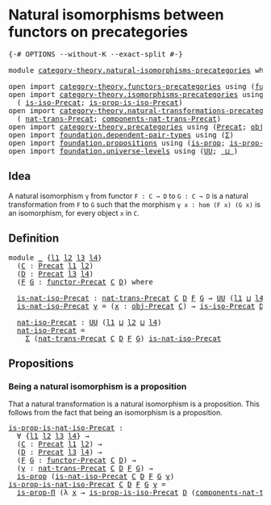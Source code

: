 # Natural isomorphisms between functors on precategories

<pre class="Agda"><a id="67" class="Symbol">{-#</a> <a id="71" class="Keyword">OPTIONS</a> <a id="79" class="Pragma">--without-K</a> <a id="91" class="Pragma">--exact-split</a> <a id="105" class="Symbol">#-}</a>

<a id="110" class="Keyword">module</a> <a id="117" href="category-theory.natural-isomorphisms-precategories.html" class="Module">category-theory.natural-isomorphisms-precategories</a> <a id="168" class="Keyword">where</a>

<a id="175" class="Keyword">open</a> <a id="180" class="Keyword">import</a> <a id="187" href="category-theory.functors-precategories.html" class="Module">category-theory.functors-precategories</a> <a id="226" class="Keyword">using</a> <a id="232" class="Symbol">(</a><a id="233" href="category-theory.functors-precategories.html#1046" class="Function">functor-Precat</a><a id="247" class="Symbol">)</a>
<a id="249" class="Keyword">open</a> <a id="254" class="Keyword">import</a> <a id="261" href="category-theory.isomorphisms-precategories.html" class="Module">category-theory.isomorphisms-precategories</a> <a id="304" class="Keyword">using</a>
  <a id="312" class="Symbol">(</a> <a id="314" href="category-theory.isomorphisms-precategories.html#1339" class="Function">is-iso-Precat</a><a id="327" class="Symbol">;</a> <a id="329" href="category-theory.isomorphisms-precategories.html#2511" class="Function">is-prop-is-iso-Precat</a><a id="350" class="Symbol">)</a>
<a id="352" class="Keyword">open</a> <a id="357" class="Keyword">import</a> <a id="364" href="category-theory.natural-transformations-precategories.html" class="Module">category-theory.natural-transformations-precategories</a> <a id="418" class="Keyword">using</a>
  <a id="426" class="Symbol">(</a> <a id="428" href="category-theory.natural-transformations-precategories.html#1486" class="Function">nat-trans-Precat</a><a id="444" class="Symbol">;</a> <a id="446" href="category-theory.natural-transformations-precategories.html#1712" class="Function">components-nat-trans-Precat</a><a id="473" class="Symbol">)</a>
<a id="475" class="Keyword">open</a> <a id="480" class="Keyword">import</a> <a id="487" href="category-theory.precategories.html" class="Module">category-theory.precategories</a> <a id="517" class="Keyword">using</a> <a id="523" class="Symbol">(</a><a id="524" href="category-theory.precategories.html#2242" class="Function">Precat</a><a id="530" class="Symbol">;</a> <a id="532" href="category-theory.precategories.html#2555" class="Function">obj-Precat</a><a id="542" class="Symbol">)</a>
<a id="544" class="Keyword">open</a> <a id="549" class="Keyword">import</a> <a id="556" href="foundation.dependent-pair-types.html" class="Module">foundation.dependent-pair-types</a> <a id="588" class="Keyword">using</a> <a id="594" class="Symbol">(</a><a id="595" href="foundation-core.dependent-pair-types.html#502" class="Record">Σ</a><a id="596" class="Symbol">)</a>
<a id="598" class="Keyword">open</a> <a id="603" class="Keyword">import</a> <a id="610" href="foundation.propositions.html" class="Module">foundation.propositions</a> <a id="634" class="Keyword">using</a> <a id="640" class="Symbol">(</a><a id="641" href="foundation-core.propositions.html#1246" class="Function">is-prop</a><a id="648" class="Symbol">;</a> <a id="650" href="foundation.propositions.html#1492" class="Function">is-prop-Π</a><a id="659" class="Symbol">)</a>
<a id="661" class="Keyword">open</a> <a id="666" class="Keyword">import</a> <a id="673" href="foundation.universe-levels.html" class="Module">foundation.universe-levels</a> <a id="700" class="Keyword">using</a> <a id="706" class="Symbol">(</a><a id="707" href="foundation-core.universe-levels.html#222" class="Primitive">UU</a><a id="709" class="Symbol">;</a> <a id="711" href="Agda.Primitive.html#810" class="Primitive Operator">_⊔_</a><a id="714" class="Symbol">)</a>
</pre>
## Idea

A natural isomorphism `γ` from functor `F : C → D` to `G : C → D` is a natural transformation from `F` to `G` such that the morphism `γ x : hom (F x) (G x)` is an isomorphism, for every object `x` in `C`.

## Definition

<pre class="Agda"><a id="959" class="Keyword">module</a> <a id="966" href="category-theory.natural-isomorphisms-precategories.html#966" class="Module">_</a> <a id="968" class="Symbol">{</a><a id="969" href="category-theory.natural-isomorphisms-precategories.html#969" class="Bound">l1</a> <a id="972" href="category-theory.natural-isomorphisms-precategories.html#972" class="Bound">l2</a> <a id="975" href="category-theory.natural-isomorphisms-precategories.html#975" class="Bound">l3</a> <a id="978" href="category-theory.natural-isomorphisms-precategories.html#978" class="Bound">l4</a><a id="980" class="Symbol">}</a>
  <a id="984" class="Symbol">(</a><a id="985" href="category-theory.natural-isomorphisms-precategories.html#985" class="Bound">C</a> <a id="987" class="Symbol">:</a> <a id="989" href="category-theory.precategories.html#2242" class="Function">Precat</a> <a id="996" href="category-theory.natural-isomorphisms-precategories.html#969" class="Bound">l1</a> <a id="999" href="category-theory.natural-isomorphisms-precategories.html#972" class="Bound">l2</a><a id="1001" class="Symbol">)</a>
  <a id="1005" class="Symbol">(</a><a id="1006" href="category-theory.natural-isomorphisms-precategories.html#1006" class="Bound">D</a> <a id="1008" class="Symbol">:</a> <a id="1010" href="category-theory.precategories.html#2242" class="Function">Precat</a> <a id="1017" href="category-theory.natural-isomorphisms-precategories.html#975" class="Bound">l3</a> <a id="1020" href="category-theory.natural-isomorphisms-precategories.html#978" class="Bound">l4</a><a id="1022" class="Symbol">)</a>
  <a id="1026" class="Symbol">(</a><a id="1027" href="category-theory.natural-isomorphisms-precategories.html#1027" class="Bound">F</a> <a id="1029" href="category-theory.natural-isomorphisms-precategories.html#1029" class="Bound">G</a> <a id="1031" class="Symbol">:</a> <a id="1033" href="category-theory.functors-precategories.html#1046" class="Function">functor-Precat</a> <a id="1048" href="category-theory.natural-isomorphisms-precategories.html#985" class="Bound">C</a> <a id="1050" href="category-theory.natural-isomorphisms-precategories.html#1006" class="Bound">D</a><a id="1051" class="Symbol">)</a> <a id="1053" class="Keyword">where</a>

  <a id="1062" href="category-theory.natural-isomorphisms-precategories.html#1062" class="Function">is-nat-iso-Precat</a> <a id="1080" class="Symbol">:</a> <a id="1082" href="category-theory.natural-transformations-precategories.html#1486" class="Function">nat-trans-Precat</a> <a id="1099" href="category-theory.natural-isomorphisms-precategories.html#985" class="Bound">C</a> <a id="1101" href="category-theory.natural-isomorphisms-precategories.html#1006" class="Bound">D</a> <a id="1103" href="category-theory.natural-isomorphisms-precategories.html#1027" class="Bound">F</a> <a id="1105" href="category-theory.natural-isomorphisms-precategories.html#1029" class="Bound">G</a> <a id="1107" class="Symbol">→</a> <a id="1109" href="foundation-core.universe-levels.html#222" class="Primitive">UU</a> <a id="1112" class="Symbol">(</a><a id="1113" href="category-theory.natural-isomorphisms-precategories.html#969" class="Bound">l1</a> <a id="1116" href="Agda.Primitive.html#810" class="Primitive Operator">⊔</a> <a id="1118" href="category-theory.natural-isomorphisms-precategories.html#978" class="Bound">l4</a><a id="1120" class="Symbol">)</a>
  <a id="1124" href="category-theory.natural-isomorphisms-precategories.html#1062" class="Function">is-nat-iso-Precat</a> <a id="1142" href="category-theory.natural-isomorphisms-precategories.html#1142" class="Bound">γ</a> <a id="1144" class="Symbol">=</a> <a id="1146" class="Symbol">(</a><a id="1147" href="category-theory.natural-isomorphisms-precategories.html#1147" class="Bound">x</a> <a id="1149" class="Symbol">:</a> <a id="1151" href="category-theory.precategories.html#2555" class="Function">obj-Precat</a> <a id="1162" href="category-theory.natural-isomorphisms-precategories.html#985" class="Bound">C</a><a id="1163" class="Symbol">)</a> <a id="1165" class="Symbol">→</a> <a id="1167" href="category-theory.isomorphisms-precategories.html#1339" class="Function">is-iso-Precat</a> <a id="1181" href="category-theory.natural-isomorphisms-precategories.html#1006" class="Bound">D</a> <a id="1183" class="Symbol">(</a><a id="1184" href="category-theory.natural-transformations-precategories.html#1712" class="Function">components-nat-trans-Precat</a> <a id="1212" href="category-theory.natural-isomorphisms-precategories.html#985" class="Bound">C</a> <a id="1214" href="category-theory.natural-isomorphisms-precategories.html#1006" class="Bound">D</a> <a id="1216" href="category-theory.natural-isomorphisms-precategories.html#1027" class="Bound">F</a> <a id="1218" href="category-theory.natural-isomorphisms-precategories.html#1029" class="Bound">G</a> <a id="1220" href="category-theory.natural-isomorphisms-precategories.html#1142" class="Bound">γ</a> <a id="1222" href="category-theory.natural-isomorphisms-precategories.html#1147" class="Bound">x</a><a id="1223" class="Symbol">)</a>

  <a id="1228" href="category-theory.natural-isomorphisms-precategories.html#1228" class="Function">nat-iso-Precat</a> <a id="1243" class="Symbol">:</a> <a id="1245" href="foundation-core.universe-levels.html#222" class="Primitive">UU</a> <a id="1248" class="Symbol">(</a><a id="1249" href="category-theory.natural-isomorphisms-precategories.html#969" class="Bound">l1</a> <a id="1252" href="Agda.Primitive.html#810" class="Primitive Operator">⊔</a> <a id="1254" href="category-theory.natural-isomorphisms-precategories.html#972" class="Bound">l2</a> <a id="1257" href="Agda.Primitive.html#810" class="Primitive Operator">⊔</a> <a id="1259" href="category-theory.natural-isomorphisms-precategories.html#978" class="Bound">l4</a><a id="1261" class="Symbol">)</a>
  <a id="1265" href="category-theory.natural-isomorphisms-precategories.html#1228" class="Function">nat-iso-Precat</a> <a id="1280" class="Symbol">=</a>
    <a id="1286" href="foundation-core.dependent-pair-types.html#502" class="Record">Σ</a> <a id="1288" class="Symbol">(</a><a id="1289" href="category-theory.natural-transformations-precategories.html#1486" class="Function">nat-trans-Precat</a> <a id="1306" href="category-theory.natural-isomorphisms-precategories.html#985" class="Bound">C</a> <a id="1308" href="category-theory.natural-isomorphisms-precategories.html#1006" class="Bound">D</a> <a id="1310" href="category-theory.natural-isomorphisms-precategories.html#1027" class="Bound">F</a> <a id="1312" href="category-theory.natural-isomorphisms-precategories.html#1029" class="Bound">G</a><a id="1313" class="Symbol">)</a> <a id="1315" href="category-theory.natural-isomorphisms-precategories.html#1062" class="Function">is-nat-iso-Precat</a>
</pre>
## Propositions

### Being a natural isomorphism is a proposition

That a natural transformation is a natural isomorphism is a proposition. This follows from the fact that being an isomorphism is a proposition.

<pre class="Agda"><a id="is-prop-is-nat-iso-Precat"></a><a id="1558" href="category-theory.natural-isomorphisms-precategories.html#1558" class="Function">is-prop-is-nat-iso-Precat</a> <a id="1584" class="Symbol">:</a>
  <a id="1588" class="Symbol">∀</a> <a id="1590" class="Symbol">{</a><a id="1591" href="category-theory.natural-isomorphisms-precategories.html#1591" class="Bound">l1</a> <a id="1594" href="category-theory.natural-isomorphisms-precategories.html#1594" class="Bound">l2</a> <a id="1597" href="category-theory.natural-isomorphisms-precategories.html#1597" class="Bound">l3</a> <a id="1600" href="category-theory.natural-isomorphisms-precategories.html#1600" class="Bound">l4</a><a id="1602" class="Symbol">}</a> <a id="1604" class="Symbol">→</a>
  <a id="1608" class="Symbol">(</a><a id="1609" href="category-theory.natural-isomorphisms-precategories.html#1609" class="Bound">C</a> <a id="1611" class="Symbol">:</a> <a id="1613" href="category-theory.precategories.html#2242" class="Function">Precat</a> <a id="1620" href="category-theory.natural-isomorphisms-precategories.html#1591" class="Bound">l1</a> <a id="1623" href="category-theory.natural-isomorphisms-precategories.html#1594" class="Bound">l2</a><a id="1625" class="Symbol">)</a> <a id="1627" class="Symbol">→</a>
  <a id="1631" class="Symbol">(</a><a id="1632" href="category-theory.natural-isomorphisms-precategories.html#1632" class="Bound">D</a> <a id="1634" class="Symbol">:</a> <a id="1636" href="category-theory.precategories.html#2242" class="Function">Precat</a> <a id="1643" href="category-theory.natural-isomorphisms-precategories.html#1597" class="Bound">l3</a> <a id="1646" href="category-theory.natural-isomorphisms-precategories.html#1600" class="Bound">l4</a><a id="1648" class="Symbol">)</a> <a id="1650" class="Symbol">→</a>
  <a id="1654" class="Symbol">(</a><a id="1655" href="category-theory.natural-isomorphisms-precategories.html#1655" class="Bound">F</a> <a id="1657" href="category-theory.natural-isomorphisms-precategories.html#1657" class="Bound">G</a> <a id="1659" class="Symbol">:</a> <a id="1661" href="category-theory.functors-precategories.html#1046" class="Function">functor-Precat</a> <a id="1676" href="category-theory.natural-isomorphisms-precategories.html#1609" class="Bound">C</a> <a id="1678" href="category-theory.natural-isomorphisms-precategories.html#1632" class="Bound">D</a><a id="1679" class="Symbol">)</a> <a id="1681" class="Symbol">→</a>
  <a id="1685" class="Symbol">(</a><a id="1686" href="category-theory.natural-isomorphisms-precategories.html#1686" class="Bound">γ</a> <a id="1688" class="Symbol">:</a> <a id="1690" href="category-theory.natural-transformations-precategories.html#1486" class="Function">nat-trans-Precat</a> <a id="1707" href="category-theory.natural-isomorphisms-precategories.html#1609" class="Bound">C</a> <a id="1709" href="category-theory.natural-isomorphisms-precategories.html#1632" class="Bound">D</a> <a id="1711" href="category-theory.natural-isomorphisms-precategories.html#1655" class="Bound">F</a> <a id="1713" href="category-theory.natural-isomorphisms-precategories.html#1657" class="Bound">G</a><a id="1714" class="Symbol">)</a> <a id="1716" class="Symbol">→</a>
  <a id="1720" href="foundation-core.propositions.html#1246" class="Function">is-prop</a> <a id="1728" class="Symbol">(</a><a id="1729" href="category-theory.natural-isomorphisms-precategories.html#1062" class="Function">is-nat-iso-Precat</a> <a id="1747" href="category-theory.natural-isomorphisms-precategories.html#1609" class="Bound">C</a> <a id="1749" href="category-theory.natural-isomorphisms-precategories.html#1632" class="Bound">D</a> <a id="1751" href="category-theory.natural-isomorphisms-precategories.html#1655" class="Bound">F</a> <a id="1753" href="category-theory.natural-isomorphisms-precategories.html#1657" class="Bound">G</a> <a id="1755" href="category-theory.natural-isomorphisms-precategories.html#1686" class="Bound">γ</a><a id="1756" class="Symbol">)</a>
<a id="1758" href="category-theory.natural-isomorphisms-precategories.html#1558" class="Function">is-prop-is-nat-iso-Precat</a> <a id="1784" href="category-theory.natural-isomorphisms-precategories.html#1784" class="Bound">C</a> <a id="1786" href="category-theory.natural-isomorphisms-precategories.html#1786" class="Bound">D</a> <a id="1788" href="category-theory.natural-isomorphisms-precategories.html#1788" class="Bound">F</a> <a id="1790" href="category-theory.natural-isomorphisms-precategories.html#1790" class="Bound">G</a> <a id="1792" href="category-theory.natural-isomorphisms-precategories.html#1792" class="Bound">γ</a> <a id="1794" class="Symbol">=</a>
  <a id="1798" href="foundation.propositions.html#1492" class="Function">is-prop-Π</a> <a id="1808" class="Symbol">(λ</a> <a id="1811" href="category-theory.natural-isomorphisms-precategories.html#1811" class="Bound">x</a> <a id="1813" class="Symbol">→</a> <a id="1815" href="category-theory.isomorphisms-precategories.html#2511" class="Function">is-prop-is-iso-Precat</a> <a id="1837" href="category-theory.natural-isomorphisms-precategories.html#1786" class="Bound">D</a> <a id="1839" class="Symbol">(</a><a id="1840" href="category-theory.natural-transformations-precategories.html#1712" class="Function">components-nat-trans-Precat</a> <a id="1868" href="category-theory.natural-isomorphisms-precategories.html#1784" class="Bound">C</a> <a id="1870" href="category-theory.natural-isomorphisms-precategories.html#1786" class="Bound">D</a> <a id="1872" href="category-theory.natural-isomorphisms-precategories.html#1788" class="Bound">F</a> <a id="1874" href="category-theory.natural-isomorphisms-precategories.html#1790" class="Bound">G</a> <a id="1876" href="category-theory.natural-isomorphisms-precategories.html#1792" class="Bound">γ</a> <a id="1878" href="category-theory.natural-isomorphisms-precategories.html#1811" class="Bound">x</a><a id="1879" class="Symbol">))</a>
</pre>